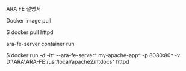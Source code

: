 ARA FE 설명서

Docker image pull

$ docker pull httpd

ara-fe-server container run

$ docker run -d -it^
--ara-fe-server^
my-apache-app^
-p 8080:80^
-v D:\ARA\ARA-FE:/usr/local/apache2/htdocs^
httpd
